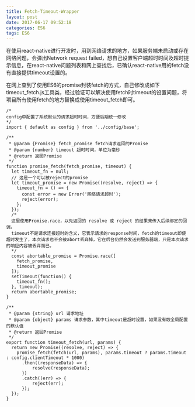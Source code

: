 ```yaml
---
title: Fetch-Timeout-Wrapper
layout: post
date: 2017-06-17 09:52:18
categories: ES6
tags: ES6
---
```


在使用react-native进行开发时，用到网络请求的地方，如果服务端未启动或存在网络问题，会弹出Network request failed，想自己设置客户端超时时间及超时提示信息，在react-native问题列表和网上查找后，已确认react-native用的fetch没有直接提供timeout设置的。

在网上查到了使用ES6的promise封装fetch的方式，自己修改成如下timeout_fetch.js工具类，经过验证可以解决使用fetch时timeout的设置问题，将项目所有使用fetch的地方替换成使用timeout_fetch即可。

```
/*
config中配置了系统默认的请求超时时间，方便后期统一修改
*/
import { default as config } from '../config/base';

/**
 * @param {Promise} fetch_promise fetch请求返回的Promise
 * @param {number} timeout 超时时间，单位为毫秒
 * @return 返回Promise
 */
function promise_fetch(fetch_promise, timeout) {
  let timeout_fn = null;
  // 这是一个可以被reject的promise
  let timeout_promise = new Promise((resolve, reject) => {
    timeout_fn = () => {
      const error = new Error('网络请求超时');
      reject(error);
    };
  });
  /*
  这里使用Promise.race，以先返回的 resolve 或 reject 的结果来传入后续绑定的回调。
  timeout不是请求连接超时的含义，它表示请求的response时间，fetch的timeout即使超时发生了，本次请求也不会被abort丢弃掉，它在后台仍然会发送到服务器端，只是本次请求的响应内容被丢弃而已。
  */
  const abortable_promise = Promise.race([
    fetch_promise,
    timeout_promise
  ]);
  setTimeout(function() {
    timeout_fn();
  }, timeout);
  return abortable_promise;
}

/**
 * @param {string} url 请求地址
 * @param {object} params 请求参数，其中timeout是超时设置，如果没有取全局配置的默认值
 * @return 返回Promise
 */
export function timeout_fetch(url, params) {
  return new Promise((resolve, reject) => {
    promise_fetch(fetch(url, params), params.timeout ? params.timeout : config.clientTimeout * 1000)
      .then((responseData) => {
          resolve(responseData);
      })
      .catch((err) => {
          reject(err);
      });
  });
}
```

